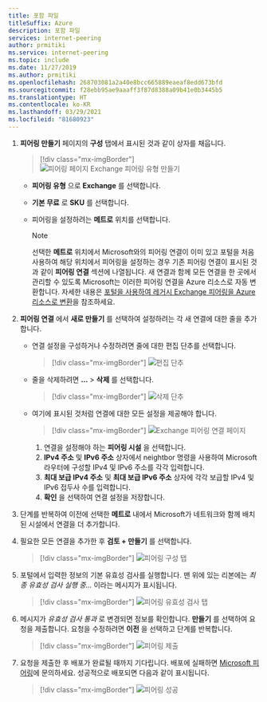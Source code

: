 ```yaml
---
title: 포함 파일
titleSuffix: Azure
description: 포함 파일
services: internet-peering
author: prmitiki
ms.service: internet-peering
ms.topic: include
ms.date: 11/27/2019
ms.author: prmitiki
ms.openlocfilehash: 268703081a2a40e8bcc665889eaeaf8edd673bfd
ms.sourcegitcommit: f28ebb95ae9aaaff3f87d8388a09b41e0b3445b5
ms.translationtype: HT
ms.contentlocale: ko-KR
ms.lasthandoff: 03/29/2021
ms.locfileid: "81680923"
---
```

1. **피어링 만들기** 페이지의 **구성** 탭에서 표시된 것과 같이 상자를 채웁니다.

    > [!div class="mx-imgBorder"]
    > ![피어링 페이지 Exchange 피어링 유형 만들기](../media/setup-exchange-conf-tab.png)

    * **피어링 유형** 으로 **Exchange** 를 선택합니다.
    * **기본 무료** 로 **SKU** 를 선택합니다.
    * 피어링을 설정하려는 **메트로** 위치를 선택합니다.

        > [!NOTE]
        > 선택한 **메트로** 위치에서 Microsoft와의 피어링 연결이 이미 있고 포털을 처음 사용하여 해당 위치에서 피어링을 설정하는 경우 기존 피어링 연결이 표시된 것과 같이 **피어링 연결** 섹션에 나열됩니다. 새 연결과 함께 모든 연결을 한 곳에서 관리할 수 있도록 Microsoft는 이러한 피어링 연결을 Azure 리소스로 자동 변환합니다. 자세한 내용은 [포털을 사용하여 레거시 Exchange 피어링을 Azure 리소스로 변환](../howto-legacy-exchange-portal.md)을 참조하세요.
        >

1. **피어링 연결** 에서 **새로 만들기** 를 선택하여 설정하려는 각 새 연결에 대한 줄을 추가합니다.

    * 연결 설정을 구성하거나 수정하려면 줄에 대한 편집 단추를 선택합니다.

        > [!div class="mx-imgBorder"]
        > ![편집 단추](../media/setup-exchange-conf-tab-edit.png)

    * 줄을 삭제하려면 **...**  > **삭제** 를 선택합니다.

        > [!div class="mx-imgBorder"]
        > ![삭제 단추](../media/setup-exchange-conf-tab-delete.png)

    * 여기에 표시된 것처럼 연결에 대한 모든 설정을 제공해야 합니다.

         > [!div class="mx-imgBorder"]
         > ![Exchange 피어링 연결 페이지](../media/setup-exchange-conf-tab-connection.png)

        1. 연결을 설정해야 하는 **피어링 시설** 을 선택합니다.
        1. **IPv4 주소** 및 **IPv6 주소** 상자에서 neightbor 명령을 사용하여 Microsoft 라우터에 구성할 IPv4 및 IPv6 주소를 각각 입력합니다.
        1. **최대 보급 IPv4 주소** 및 **최대 보급 IPv6 주소** 상자에 각각 보급할 IPv4 및 IPv6 접두사 수를 입력합니다.
        1. **확인** 을 선택하여 연결 설정을 저장합니다.

1. 단계를 반복하여 이전에 선택한 **메트로** 내에서 Microsoft가 네트워크와 함께 배치된 시설에서 연결을 더 추가합니다.

1. 필요한 모든 연결을 추가한 후 **검토 + 만들기** 를 선택합니다.

    > [!div class="mx-imgBorder"]
    > ![피어링 구성 탭](../media/setup-exchange-conf-tab-final.png)

1. 포털에서 입력한 정보의 기본 유효성 검사를 실행합니다. 맨 위에 있는 리본에는 *최종 유효성 검사 실행 중...* 이라는 메시지가 표시됩니다.

    > [!div class="mx-imgBorder"]
    > ![피어링 유효성 검사 탭](../media/setup-direct-review-tab-validation.png)

1. 메시지가 *유효성 검사 통과* 로 변경되면 정보를 확인합니다. **만들기** 를 선택하여 요청을 제출합니다. 요청을 수정하려면 **이전** 을 선택하고 단계를 반복합니다.

    > [!div class="mx-imgBorder"]
    > ![피어링 제출](../media/setup-exchange-review-tab-submit.png)

1. 요청을 제출한 후 배포가 완료될 때까지 기다립니다. 배포에 실패하면 [Microsoft 피어링](mailto:peering@microsoft.com)에 문의하세요. 성공적으로 배포되면 다음과 같이 표시됩니다.

    > [!div class="mx-imgBorder"]
    > ![피어링 성공](../media/setup-direct-success.png)

